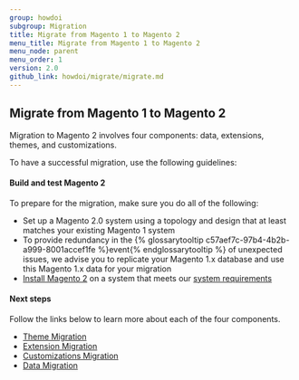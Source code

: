 ```yaml
---
group: howdoi
subgroup: Migration
title: Migrate from Magento 1 to Magento 2
menu_title: Migrate from Magento 1 to Magento 2
menu_node: parent
menu_order: 1
version: 2.0
github_link: howdoi/migrate/migrate.md
---
```


## Migrate from Magento 1 to Magento 2
Migration to Magento 2 involves four components: data, extensions, themes, and customizations. 

To have a successful migration, use the following guidelines:

<h4>Build and test Magento 2</h4>

To prepare for the migration, make sure you do all of the following:

* Set up a Magento 2.0 system using a topology and design that at least matches your existing Magento 1 system
* To provide redundancy in the {% glossarytooltip c57aef7c-97b4-4b2b-a999-8001accef1fe %}event{% endglossarytooltip %} of unexpected issues, we advise you to replicate your Magento 1.x database and use this Magento 1.x data for your migration
* <a href="{{ page.baseurl }}/install-gde/bk-install-guide.html">Install Magento 2</a> on a system that meets our <a href="{{ page.baseurl }}/install-gde/system-requirements.html">system requirements</a>

<h4>Next steps</h4>

Follow the links below to learn more about each of the four components.

* <a href="{{ page.baseurl }}/howdoi/migrate/migrate-themes.html">Theme Migration</a>
* <a href="{{ page.baseurl }}/howdoi/migrate/migrate-extensions.html">Extension Migration</a>
* <a href="{{ page.baseurl }}/howdoi/migrate/migrate-code.html">Customizations Migration</a>
* <a href="{{ page.baseurl }}/howdoi/migrate/migrate-data.html">Data Migration</a>
